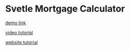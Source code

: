 # Svetle Mortgage Calculator

[demo link](https://phptuts.github.io/svelte-mortgage-calc-yt/)

[video tutorial](https://www.youtube.com/watch?v=n2BiGntzVWY)

[website tutorial](https://www.codingwithnoah.com/svelte/javascript/reactive%20variables/binding%20input/2020/02/28/svelte-mortgage-calculator-reactive-variable.html)
